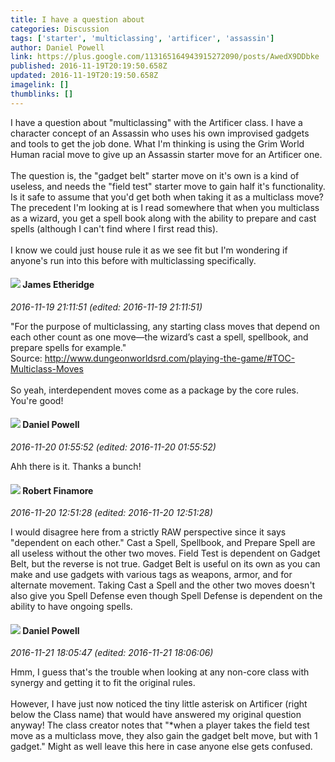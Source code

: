 ```yaml
---
title: I have a question about
categories: Discussion
tags: ['starter', 'multiclassing', 'artificer', 'assassin']
author: Daniel Powell
link: https://plus.google.com/113165164943915272090/posts/AwedX9DDbke
published: 2016-11-19T20:19:50.658Z
updated: 2016-11-19T20:19:50.658Z
imagelink: []
thumblinks: []
---
```


I have a question about &quot;multiclassing&quot; with the Artificer class. I have a character concept of an Assassin who uses his own improvised gadgets and tools to get the job done. What I&#39;m thinking is using the Grim World Human racial move to give up an Assassin starter move for an Artificer one.<br /><br />The question is, the &quot;gadget belt&quot; starter move on it&#39;s own is a kind of useless, and needs the &quot;field test&quot; starter move to gain half it&#39;s functionality. Is it safe to assume that you&#39;d get both when taking it as a multiclass move? The precedent I&#39;m looking at is I read somewhere that when you multiclass as a wizard, you get a spell book along with the ability to prepare and cast spells (although I can&#39;t find where I first read this).<br /><br />I know we could just house rule it as we see fit but I&#39;m wondering if anyone&#39;s run into this before with multiclassing specifically.
<div id='comment z135svzrpmfdvbi1v22ywrkjdp2edf1ye04'>
  <h4><img src='{{site.baseurl}}//images/avatars/117175341165637840811_photo.jpg'> James Etheridge</h4>
      <p><cite>2016-11-19 21:11:51 (edited: 2016-11-19 21:11:51)</cite></p>
        <p>&quot;For the purpose of multiclassing, any starting class moves that depend on each other count as one move—the wizard’s cast a spell, spellbook, and prepare spells for example.&quot;<br />Source: <a href="http://www.dungeonworldsrd.com/playing-the-game/#TOC-Multiclass-Moves" class="ot-anchor">http://www.dungeonworldsrd.com/playing-the-game/#TOC-Multiclass-Moves</a><br /><br />So yeah, interdependent moves come as a package by the core rules. You&#39;re good!</p>
</div>
        

<div id='comment z135svzrpmfdvbi1v22ywrkjdp2edf1ye04'>
  <h4><img src='{{site.baseurl}}//images/avatars/113165164943915272090_photo.jpg'> Daniel Powell</h4>
      <p><cite>2016-11-20 01:55:52 (edited: 2016-11-20 01:55:52)</cite></p>
        <p>Ahh there is it. Thanks a bunch!</p>
</div>
        

<div id='comment z135svzrpmfdvbi1v22ywrkjdp2edf1ye04'>
  <h4><img src='{{site.baseurl}}//images/avatars/110164541089160428464_photo.jpg'> Robert Finamore</h4>
      <p><cite>2016-11-20 12:51:28 (edited: 2016-11-20 12:51:28)</cite></p>
        <p>I would disagree here from a strictly RAW perspective since it says &quot;dependent on each other.&quot;  Cast a Spell, Spellbook, and Prepare Spell are all useless without the other two moves.  Field Test is dependent on Gadget Belt, but the reverse is not true.   Gadget Belt is useful on its own as you can make and use gadgets with various tags as weapons, armor, and for alternate movement.  Taking Cast a Spell and the other two moves doesn&#39;t also give you Spell Defense even though Spell Defense is dependent on the ability to have ongoing spells.</p>
</div>
        

<div id='comment z135svzrpmfdvbi1v22ywrkjdp2edf1ye04'>
  <h4><img src='{{site.baseurl}}//images/avatars/113165164943915272090_photo.jpg'> Daniel Powell</h4>
      <p><cite>2016-11-21 18:05:47 (edited: 2016-11-21 18:06:06)</cite></p>
        <p>Hmm, I guess that&#39;s the trouble when looking at any non-core class with synergy and getting it to fit the original rules.<br /><br />However, I have just now noticed the tiny little asterisk on Artificer (right below the Class name) that would have answered my original question anyway! The class creator notes that &quot;*when a player takes the field test move as a multiclass move, they also gain the gadget belt move, but with 1 gadget.&quot; Might as well leave this here in case anyone else gets confused.</p>
</div>
        